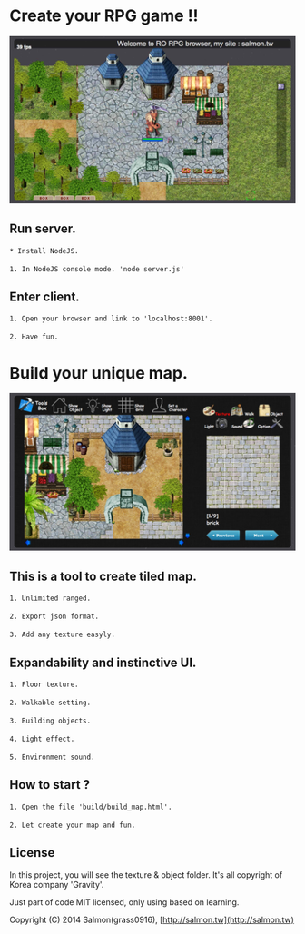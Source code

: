 # Create your RPG game !!

![101](/readme/101.jpg)

## Run server.

	* Install NodeJS.

	1. In NodeJS console mode. 'node server.js'


## Enter client.

	1. Open your browser and link to 'localhost:8001'.

	2. Have fun.


# Build your unique map.

![01](/readme/01.jpg)

## This is a tool to create tiled map.

	1. Unlimited ranged.

	2. Export json format.

	3. Add any texture easyly.

## Expandability and instinctive UI.

	1. Floor texture.

	2. Walkable setting.

	3. Building objects.

	4. Light effect.

	5. Environment sound.

## How to start ?

	1. Open the file 'build/build_map.html'.

	2. Let create your map and fun.


## License

In this project, you will see the texture & object folder. It's all copyright of Korea company 'Gravity'.

Just part of code MIT licensed, only using based on learning.

Copyright (C) 2014 Salmon(grass0916), [http://salmon.tw](http://salmon.tw)
